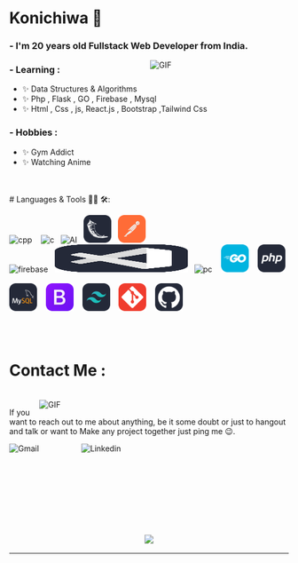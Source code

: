 # Konichiwa 👋

### - I'm 20 years old Fullstack Web Developer from India.

<img hight="200" width="250" alt="GIF" align="right" src="https://github.com/Xx-Ashutosh-xX/Xx-Ashutosh-xX/blob/master/assets/208593.gif">

### - Learning :
- ✨ Data Structures & Algorithms
- ✨ Php , Flask , GO , Firebase , Mysql
- ✨ Html , Css , js, React.js , Bootstrap ,Tailwind Css

### - Hobbies : 
- ✨ Gym Addict
- ✨ Watching Anime

</br>
</br>
# Languages & Tools 👨‍💻 🛠:


<p >

<!-- For more icons please follow  https://github.com/MikeCodesDotNET/ColoredBadges -->
<img src="https://github.com/isocpp/logos/blob/master/cpp_logo.png" alt="cpp" width="50" height="50"> &nbsp;&nbsp;
<img src="https://i.imgur.com/zINUxVf.png" alt="c" width="50" height="50">&nbsp;&nbsp;
<img src="https://raw.githubusercontent.com/jalbertsr/logo-badge-images/master/img/react_logo.png" alt="AI" width="50" height="50">&nbsp;&nbsp;
<img src="https://github.com/tandpfun/skill-icons/blob/main/icons/Flask-Dark.svg" alt="bash" width="50" height="50">&nbsp;&nbsp;
<img src="https://github.com/tandpfun/skill-icons/blob/main/icons/Postman.svg" alt="bash" width="50" height="50">&nbsp;&nbsp;
</br>
<img src="https://cdn4.iconfinder.com/data/icons/google-i-o-2016/512/google_firebase-2-128.png" alt="firebase" width="50" height="50">&nbsp;&nbsp;
<img src="https://github.com/tandpfun/skill-icons/blob/main/icons/VSCode-Dark.svg" alt="visualstudio_code" width="240" height="50">&nbsp;&nbsp;
<img src="https://skills.thijs.gg/icons?i=js,html,css" alt="pc" width="50" height="50">&nbsp;&nbsp;&nbsp;
<img src="https://github.com/tandpfun/skill-icons/blob/main/icons/GoLang.svg" alt="pc" width="50" height="50">&nbsp;&nbsp;&nbsp;
<img src="https://github.com/tandpfun/skill-icons/blob/main/icons/PHP-Dark.svg" alt="pc" width="50" height="50">&nbsp;&nbsp;&nbsp;
</br>
<img src="https://github.com/tandpfun/skill-icons/blob/main/icons/MySQL-Dark.svg" alt="pc" width="50" height="50">&nbsp;&nbsp;&nbsp;
<img src="https://github.com/tandpfun/skill-icons/blob/main/icons/Bootstrap.svg" alt="pc" width="50" height="50">&nbsp;&nbsp;&nbsp;
<img src="https://github.com/tandpfun/skill-icons/blob/main/icons/TailwindCSS-Dark.svg" alt="pc" width="50" height="50">&nbsp;&nbsp;&nbsp;
<img src="https://github.com/tandpfun/skill-icons/blob/main/icons/Git.svg" alt="pc" width="50" height="50">&nbsp;&nbsp;&nbsp;
<img src="https://github.com/tandpfun/skill-icons/blob/main/icons/Github-Dark.svg" alt="pc" width="50" height="50">&nbsp;&nbsp;&nbsp;
</p>
</br>
</br>



# Contact Me :

<p>
 </br>


<img hight="320" width="450" align="right" alt="GIF" src="https://github.com/Xx-Ashutosh-xX/Xx-Ashutosh-xX/blob/master/assets/93195.gif">


If you want to reach out to me about anything, be it some doubt or just to hangout and talk or want to Make any project together just ping me 😉.

<a href="mailto:samarsrivastav69@gmail.com">
 <img align="left" alt="Gmail" width="130" hight="100" src="https://github.com/Xx-Ashutosh-xX/Xx-Ashutosh-xX/blob/master/assets/icons/gmail.png" />
</a>
<a href="https://linkedin.com/in/samar-srivastav">
  <img align="left" alt="Linkedin" width="150" hight="100" src="https://github.com/Xx-Ashutosh-xX/Xx-Ashutosh-xX/blob/master/assets/icons/linkedin.png" />
</br>
</br>
</br>
</a>
 </p>
 

</br>
</br>
</br>
</br>
</br>

<p align="center" >  
  <a href="https://github.com/anuraghazra/github-readme-stats"> 
<img  src="https://github-readme-stats.vercel.app/api?username=samarsrivastav&&show_icons=true&theme=radical"/>
  </a>
  </p>

*************
